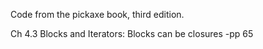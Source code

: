 Code from the pickaxe book, third edition.

Ch 4.3 Blocks and Iterators: Blocks can be closures -pp 65

